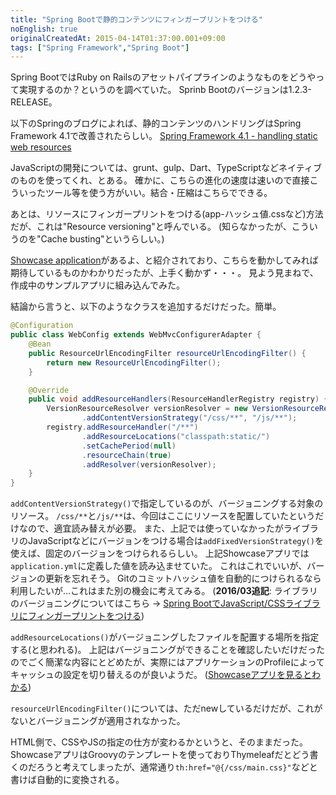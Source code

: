 ```yaml
---
title: "Spring Bootで静的コンテンツにフィンガープリントをつける"
noEnglish: true
originalCreatedAt: 2015-04-14T01:37:00.001+09:00
tags: ["Spring Framework","Spring Boot"]
---
```

Spring BootではRuby on Railsのアセットパイプラインのようなものをどうやって実現するのか？というのを調べていた。
Sprinb Bootのバージョンは1.2.3-RELEASE。

以下のSpringのブログによれば、静的コンテンツのハンドリングはSpring Framework 4.1で改善されたらしい。
[Spring Framework 4.1 - handling static web resources](https://spring.io/blog/2014/07/24/spring-framework-4-1-handling-static-web-resources)
<!--more-->

JavaScriptの開発については、grunt、gulp、Dart、TypeScriptなどネイティブのものを使ってくれ、とある。
確かに、こちらの進化の速度は速いので直接こういったツール等を使う方がいい。結合・圧縮はこちらでできる。

あとは、リソースにフィンガープリントをつける(app-ハッシュ値.cssなど)方法だが、これは"Resource versioning"と呼んでいる。
(知らなかったが、こういうのを"Cache busting"というらしい。)

[Showcase application](https://github.com/bclozel/spring-resource-handling)があるよ、と紹介されており、こちらを動かしてみれば期待しているものかわかりだったが、上手く動かず・・・。
見よう見まねで、作成中のサンプルアプリに組み込んでみた。

結論から言うと、以下のようなクラスを追加するだけだった。簡単。

```java
@Configuration
public class WebConfig extends WebMvcConfigurerAdapter {
    @Bean
    public ResourceUrlEncodingFilter resourceUrlEncodingFilter() {
        return new ResourceUrlEncodingFilter();
    }

    @Override
    public void addResourceHandlers(ResourceHandlerRegistry registry) {
        VersionResourceResolver versionResolver = new VersionResourceResolver()
                .addContentVersionStrategy("/css/**", "/js/**");
        registry.addResourceHandler("/**")
                .addResourceLocations("classpath:static/")
                .setCachePeriod(null)
                .resourceChain(true)
                .addResolver(versionResolver);
    }
}
```

`addContentVersionStrategy()`で指定しているのが、バージョニングする対象のリソース。
`/css/**`と`/js/**`は、今回はここにリソースを配置していたというだけなので、適宜読み替えが必要。
また、上記では使っていなかったがライブラリのJavaScriptなどにバージョンをつける場合は`addFixedVersionStrategy()`を使えば、固定のバージョンをつけられるらしい。
上記Showcaseアプリでは`application.yml`に定義した値を読み込ませていた。
これはこれでいいが、バージョンの更新を忘れそう。
Gitのコミットハッシュ値を自動的につけられるなら利用したいが…これはまた別の機会に考えてみる。
(**2016/03追記**: ライブラリのバージョニングについてはこちら → [Spring BootでJavaScript/CSSライブラリにフィンガープリントをつける](/ja/post/2016/03/spring-bootjavascriptcss/))

`addResourceLocations()`がバージョニングしたファイルを配置する場所を指定する(と思われる)。
上記はバージョニングができることを確認したいだけだったのでごく簡潔な内容にとどめたが、実際にはアプリケーションのProfileによってキャッシュの設定を切り替えるのが良いようだ。
([Showcaseアプリを見るとわかる](https://github.com/bclozel/spring-resource-handling/blob/master/server/src/main/java/org/springframework/samples/resources/WebConfig.java#L87-L101))

`resourceUrlEncodingFilter()`については、ただnewしているだけだが、これがないとバージョニングが適用されなかった。

HTML側で、CSSやJSの指定の仕方が変わるかというと、そのままだった。
ShowcaseアプリはGroovyのテンプレートを使っておりThymeleafだとどう書くのだろうと考えてしまったが、通常通り`th:href="@{/css/main.css}"`などと書けば自動的に変換される。
